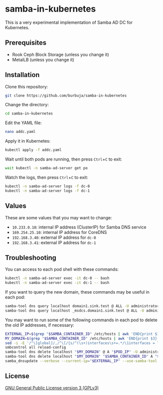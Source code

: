 # samba-in-kubernetes

This is a very experimental implementation of Samba AD DC for Kubernetes.

## Prerequisites

* Rook Ceph Block Storage (unless you change it)
* MetalLB (unless you change it)

## Installation

Clone this repository:
```sh
git clone https://github.com/burbuja/samba-in-kubernetes
```

Change the directory:
```sh
cd samba-in-kubernetes
```

Edit the YAML file:
```sh
nano addc.yaml
```

Apply it in Kubernetes:
```sh
kubectl apply -f addc.yaml
```

Wait until both pods are running, then press `Ctrl`+`C` to exit:
```sh
wait kubectl -n samba-ad-server get po
```

Watch the logs, then press `Ctrl`+`C` to exit:
```sh
kubectl -n samba-ad-server logs -f dc-0
kubectl -n samba-ad-server logs -f dc-1
```

## Values

These are some values that you may want to change:
* `10.233.0.10`: internal IP address (ClusterIP) for Samba DNS service
* `169.254.25.10`: internal IP address for CoreDNS
* `192.168.3.40`: external IP address for `dc-0`
* `192.168.3.41`: external IP address for `dc-1`

## Troubleshooting

You can access to each pod shell with these commands:
```sh
kubectl -n samba-ad-server exec -it dc-0 -- bash
kubectl -n samba-ad-server exec -it dc-1 -- bash
```

If you want to query the new domain, these commands may be useful in each pod:
```sh
samba-tool dns query localhost domain1.sink.test @ ALL -U administrator -P
samba-tool dns query localhost _msdcs.domain1.sink.test @ ALL -U administrator -P
```

You may want to run some of the following commands in each pod to delete the old IP addresses, if necessary:
```sh
EXTERNAL_IP=$(grep "$SAMBA_CONTAINER_ID" /etc/hosts | awk 'END{print $1}')
MY_DOMAIN=$(grep "$SAMBA_CONTAINER_ID" /etc/hosts | awk 'END{print $3}' | cut -f2- -d .)
sed -i -E '/^\[global]/,/^\[/{s/^(\s+)interfaces\s+=.*/\1interfaces = lo/}' /etc/samba/smb.conf
smbcontrol all reload-config
samba-tool dns delete localhost "$MY_DOMAIN" @ A "$POD_IP" -U administrator -P
samba-tool dns delete localhost "$MY_DOMAIN" "$SAMBA_CONTAINER_ID" A "$POD_IP" -U administrator -P
samba_dnsupdate --verbose --current-ip="$EXTERNAL_IP" --use-samba-tool --rpc-server-ip=127.0.0.1 --option=interfaces=lo
```

## License

[GNU General Public License version 3 (GPLv3)](https://github.com/burbuja/samba-in-kubernetes/blob/master/LICENSE)
